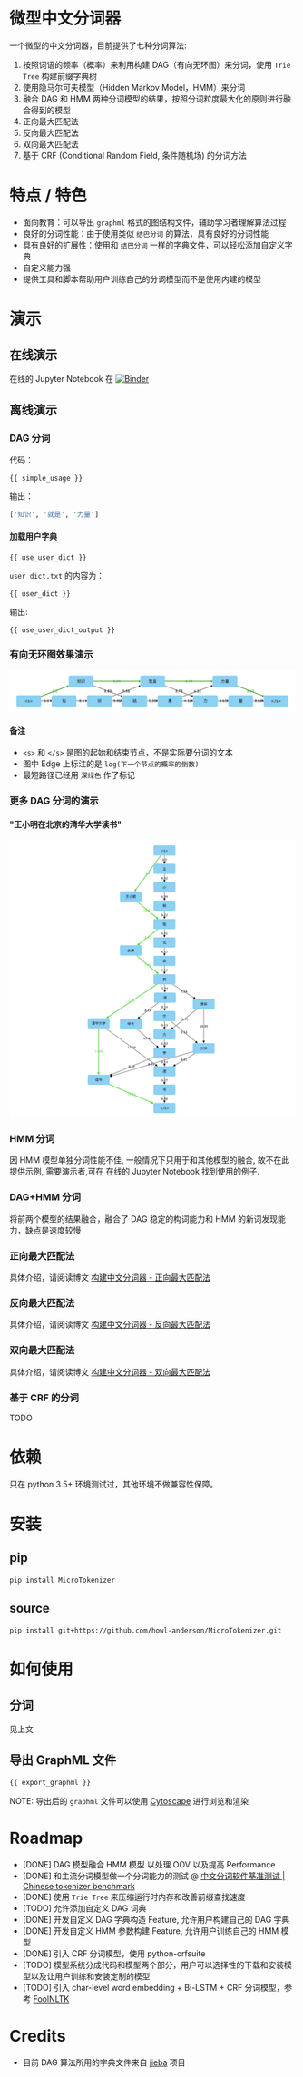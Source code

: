# 微型中文分词器

一个微型的中文分词器，目前提供了七种分词算法:

1. 按照词语的频率（概率）来利用构建 DAG（有向无环图）来分词，使用 `Trie Tree` 构建前缀字典树
2. 使用隐马尔可夫模型（Hidden Markov Model，HMM）来分词
3. 融合 DAG 和 HMM 两种分词模型的结果，按照分词粒度最大化的原则进行融合得到的模型
4. 正向最大匹配法
5. 反向最大匹配法
6. 双向最大匹配法
7. 基于 CRF (Conditional Random Field, 条件随机场) 的分词方法

# 特点 / 特色

* 面向教育：可以导出 `graphml` 格式的图结构文件，辅助学习者理解算法过程
* 良好的分词性能：由于使用类似 `结巴分词` 的算法，具有良好的分词性能
* 具有良好的扩展性：使用和 `结巴分词` 一样的字典文件，可以轻松添加自定义字典
* 自定义能力强
* 提供工具和脚本帮助用户训练自己的分词模型而不是使用内建的模型

# 演示

## 在线演示
在线的 Jupyter Notebook 在 [![Binder](https://mybinder.org/badge.svg)](https://mybinder.org/v2/gh/howl-anderson/MicroTokenizer/master?filepath=.notebooks%2FMicroTokenizer.ipynb)

## 离线演示
### DAG 分词
代码：
```python
{{ simple_usage }}
```
输出：
```python
['知识', '就是', '力量']
```

#### 加载用户字典
```python
{{ use_user_dict }}
```

`user_dict.txt` 的内容为：
```text
{{ user_dict }}
```

输出:
```text
{{ use_user_dict_output }}
```

### 有向无环图效果演示
![DAG of 'knowledge is power'](.images/DAG_of_knowledge_is_power.png)

#### 备注
* `<s>` 和 `</s>` 是图的起始和结束节点，不是实际要分词的文本
* 图中 Edge 上标注的是 `log(下一个节点的概率的倒数)`
* 最短路径已经用 `深绿色` 作了标记

### 更多 DAG 分词的演示
#### "王小明在北京的清华大学读书"
![DAG of xiaomin](.images/DAG_of_xiaomin.png)

### HMM 分词
因 HMM 模型单独分词性能不佳, 一般情况下只用于和其他模型的融合, 故不在此提供示例, 需要演示者,可在 在线的 Jupyter Notebook 找到使用的例子.

### DAG+HMM 分词
将前两个模型的结果融合，融合了 DAG 稳定的构词能力和 HMM 的新词发现能力，缺点是速度较慢

### 正向最大匹配法

具体介绍，请阅读博文 [构建中文分词器 - 正向最大匹配法](http://blog.xiaoquankong.ai/%E6%9E%84%E5%BB%BA%E4%B8%AD%E6%96%87%E5%88%86%E8%AF%8D%E5%99%A8-%E6%AD%A3%E5%90%91%E6%9C%80%E5%A4%A7%E5%8C%B9%E9%85%8D%E6%B3%95/)

### 反向最大匹配法

具体介绍，请阅读博文 [构建中文分词器 - 反向最大匹配法](http://blog.xiaoquankong.ai/%E6%9E%84%E5%BB%BA%E4%B8%AD%E6%96%87%E5%88%86%E8%AF%8D%E5%99%A8-%E5%8F%8D%E5%90%91%E6%9C%80%E5%A4%A7%E5%8C%B9%E9%85%8D%E6%B3%95/)

### 双向最大匹配法

具体介绍，请阅读博文 [构建中文分词器 - 双向最大匹配法](http://blog.xiaoquankong.ai/%E6%9E%84%E5%BB%BA%E4%B8%AD%E6%96%87%E5%88%86%E8%AF%8D%E5%99%A8-%E5%8F%8C%E5%90%91%E6%9C%80%E5%A4%A7%E5%8C%B9%E9%85%8D%E6%B3%95/)

### 基于 CRF 的分词

TODO

# 依赖
只在 python 3.5+ 环境测试过，其他环境不做兼容性保障。

# 安装
## pip
```bash
pip install MicroTokenizer
```

## source
```console
pip install git+https://github.com/howl-anderson/MicroTokenizer.git
```

# 如何使用
## 分词
见上文

## 导出 GraphML 文件
```python
{{ export_graphml }}
```

NOTE: 导出后的 `graphml` 文件可以使用 [Cytoscape](http://www.cytoscape.org/) 进行浏览和渲染

# Roadmap
* [DONE] DAG 模型融合 HMM 模型 以处理 OOV 以及提高 Performance
* [DONE] 和主流分词模型做一个分词能力的测试 @ [中文分词软件基准测试 | Chinese tokenizer benchmark](https://github.com/howl-anderson/Chinese_tokenizer_benchmark)
* [DONE] 使用 `Trie Tree` 来压缩运行时内存和改善前缀查找速度
* [TODO] 允许添加自定义 DAG 词典
* [DONE] 开发自定义 DAG 字典构造 Feature, 允许用户构建自己的 DAG 字典
* [DONE] 开发自定义 HMM 参数构建 Feature, 允许用户训练自己的 HMM 模型
* [DONE] 引入 CRF 分词模型，使用 python-crfsuite
* [TODO] 模型系统分成代码和模型两个部分，用户可以选择性的下载和安装模型以及让用户训练和安装定制的模型
* [TODO] 引入 char-level word embedding + Bi-LSTM + CRF 分词模型，参考 [FoolNLTK](https://github.com/rockyzhengwu/FoolNLTK)


# Credits
* 目前 DAG 算法所用的字典文件来自 [jieba](https://github.com/fxsjy/jieba) 项目
